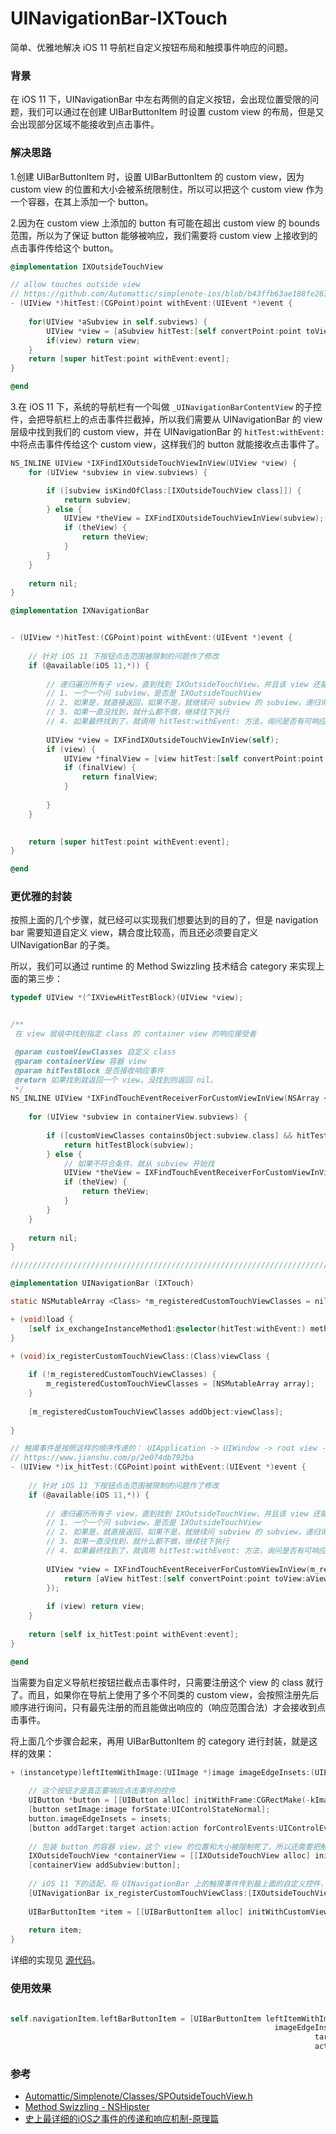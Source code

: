 # UINavigationBar-IXTouch

简单、优雅地解决 iOS 11 导航栏自定义按钮布局和触摸事件响应的问题。


### 背景

在 iOS 11 下，UINavigationBar 中左右两侧的自定义按钮，会出现位置受限的问题，我们可以通过在创建 UIBarButtonItem 时设置 custom view 的布局，但是又会出现部分区域不能接收到点击事件。



### 解决思路

1.创建 UIBarButtonItem 时，设置 UIBarButtonItem 的 custom view，因为 custom view 的位置和大小会被系统限制住，所以可以把这个  custom view 作为一个容器，在其上添加一个 button。


2.因为在 custom view 上添加的 button 有可能在超出 custom view 的 bounds 范围，所以为了保证 button 能够被响应，我们需要将 custom view 上接收到的点击事件传给这个 button。

``` Objective-C
@implementation IXOutsideTouchView

// allow touches outside view
// https://github.com/Automattic/simplenote-ios/blob/b43ffb63ae188fe263bf7419e44b7075ea7ddf22/Simplenote/Classes/SPOutsideTouchView.h
- (UIView *)hitTest:(CGPoint)point withEvent:(UIEvent *)event {
    
    for(UIView *aSubview in self.subviews) {
        UIView *view = [aSubview hitTest:[self convertPoint:point toView:aSubview] withEvent:event];
        if(view) return view;
    }
    return [super hitTest:point withEvent:event];
}

@end
```

3.在 iOS 11 下，系统的导航栏有一个叫做 `_UINavigationBarContentView` 的子控件，会把导航栏上的点击事件拦截掉，所以我们需要从 UINavigationBar 的 view 层级中找到我们的 custom view，并在  UINavigationBar 的 `hitTest:withEvent:` 中将点击事件传给这个 custom view，这样我们的 button 就能接收点击事件了。

``` Objective-C
NS_INLINE UIView *IXFindIXOutsideTouchViewInView(UIView *view) {
    for (UIView *subview in view.subviews) {

        if ([subview isKindOfClass:[IXOutsideTouchView class]]) {
            return subview;
        } else {
            UIView *theView = IXFindIXOutsideTouchViewInView(subview);
            if (theView) {
                return theView;
            }
        }
    }
    
    return nil;
}

@implementation IXNavigationBar


- (UIView *)hitTest:(CGPoint)point withEvent:(UIEvent *)event {
    
    // 针对 iOS 11 下按钮点击范围被限制的问题作了修改
    if (@available(iOS 11,*)) {
        
        // 递归遍历所有子 view，直到找到 IXOutsideTouchView，并且该 view 还能响应
        // 1. 一个一个问 subview，是否是 IXOutsideTouchView
        // 2. 如果是，就直接返回，如果不是，就继续问 subview 的 subview，递归询问
        // 3. 如果一直没找到，就什么都不做，继续往下执行
        // 4. 如果最终找到了，就调用 hitTest:withEvent: 方法，询问是否有可响应的 view
        
        UIView *view = IXFindIXOutsideTouchViewInView(self);
        if (view) {
            UIView *finalView = [view hitTest:[self convertPoint:point toView:view] withEvent:event];
            if (finalView) {
                return finalView;
            }
            
        }
    }

    
    return [super hitTest:point withEvent:event];
}

@end


```

### 更优雅的封装
按照上面的几个步骤，就已经可以实现我们想要达到的目的了，但是 navigation bar 需要知道自定义 view，耦合度比较高，而且还必须要自定义 UINavigationBar 的子类。


所以，我们可以通过 runtime 的 Method Swizzling 技术结合 category 来实现上面的第三步：
  
``` Objective-C 
typedef UIView *(^IXViewHitTestBlock)(UIView *view);


/**
 在 view 层级中找到指定 class 的 container view 的响应接受者

 @param customViewClasses 自定义 class
 @param containerView 容器 view
 @param hitTestBlock 是否接收响应事件
 @return 如果找到就返回一个 view，没找到则返回 nil。
 */
NS_INLINE UIView *IXFindTouchEventReceiverForCustomViewInView(NSArray <Class> *customViewClasses, UIView *containerView, IXViewHitTestBlock hitTestBlock) {
   
    for (UIView *subview in containerView.subviews) {
        
        if ([customViewClasses containsObject:subview.class] && hitTestBlock(subview)) { // 是自定义 view，并且能接收响应
            return hitTestBlock(subview);
        } else {
            // 如果不符合条件，就从 subview 开始找
            UIView *theView = IXFindTouchEventReceiverForCustomViewInView(customViewClasses, subview, hitTestBlock);
            if (theView) {
                return theView;
            }
        }
    }
    
    return nil;
}

//////////////////////////////////////////////////////////////////////////////////////////

@implementation UINavigationBar (IXTouch)

static NSMutableArray <Class> *m_registeredCustomTouchViewClasses = nil;

+ (void)load {
    [self ix_exchangeInstanceMethod1:@selector(hitTest:withEvent:) method2:@selector(ix_hitTest:withEvent:)];
}

+ (void)ix_registerCustomTouchViewClass:(Class)viewClass {
    
    if (!m_registeredCustomTouchViewClasses) {
        m_registeredCustomTouchViewClasses = [NSMutableArray array];
    }
    
    [m_registeredCustomTouchViewClasses addObject:viewClass];
    
}

// 触摸事件是按照这样的顺序传递的： UIApplication -> UIWindow -> root view -> subview -> subview... 直到找到合适的 view
// https://www.jianshu.com/p/2e074db792ba
- (UIView *)ix_hitTest:(CGPoint)point withEvent:(UIEvent *)event {
    
    // 针对 iOS 11 下按钮点击范围被限制的问题作了修改
    if (@available(iOS 11,*)) {
        
        // 递归遍历所有子 view，直到找到 IXOutsideTouchView，并且该 view 还能响应
        // 1. 一个一个问 subview，是否是 IXOutsideTouchView
        // 2. 如果是，就直接返回，如果不是，就继续问 subview 的 subview，递归询问
        // 3. 如果一直没找到，就什么都不做，继续往下执行
        // 4. 如果最终找到了，就调用 hitTest:withEvent: 方法，询问是否有可响应的 view
        
        UIView *view = IXFindTouchEventReceiverForCustomViewInView(m_registeredCustomTouchViewClasses, self, ^(UIView *aView){
            return [aView hitTest:[self convertPoint:point toView:aView] withEvent:event];
        });
        
        if (view) return view;
    }
    
    return [self ix_hitTest:point withEvent:event];
}

@end
```

当需要为自定义导航栏按钮拦截点击事件时，只需要注册这个 view 的 class 就行了。而且，如果你在导航上使用了多个不同类的 custom view，会按照注册先后顺序进行询问，只有最先注册的而且能做出响应的（响应范围合法）才会接收到点击事件。

将上面几个步骤合起来，再用 UIBarButtonItem 的 category 进行封装，就是这样的效果：

``` Objective-C
+ (instancetype)leftItemWithImage:(UIImage *)image imageEdgeInsets:(UIEdgeInsets)insets target:(id)target action:(SEL)action {
    
    // 这个按钮才是真正要响应点击事件的控件
    UIButton *button = [[UIButton alloc] initWithFrame:CGRectMake(-kImageBarButtonSidePadding, 0, kNavigationBarHeight, kNavigationBarHeight)];
    [button setImage:image forState:UIControlStateNormal];
    button.imageEdgeInsets = insets;
    [button addTarget:target action:action forControlEvents:UIControlEventTouchUpInside];
    
    // 包装 button 的容器 view，这个 view 的位置和大小被限制死了，所以还需要把触摸事件传给 button
    IXOutsideTouchView *containerView = [[IXOutsideTouchView alloc] initWithFrame:CGRectMake(0, 0, kNavigationBarHeight, kNavigationBarHeight)];
    [containerView addSubview:button];
    
    // iOS 11 下的适配，将 UINavigationBar 上的触摸事件传到最上面的自定义控件，防止被系统的 _UINavigationBarContentView 拦截掉
    [UINavigationBar ix_registerCustomTouchViewClass:[IXOutsideTouchView class]];
    
    UIBarButtonItem *item = [[UIBarButtonItem alloc] initWithCustomView:containerView];
    
    return item;
}

```

详细的实现见 [源代码](https://github.com/ShannonChenCHN/UINavigationBar-IXTouch/tree/master/Classes)。

### 使用效果


``` Objective-C

self.navigationItem.leftBarButtonItem = [UIBarButtonItem leftItemWithImage:[UIImage imageNamed:@"navigationbar_back_black"]
                                                           imageEdgeInsets:UIEdgeInsetsZero
                                                                    target:self
                                                                    action:@selector(pop)];
```

### 参考

- [Automattic/Simplenote/Classes/SPOutsideTouchView.h](https://github.com/Automattic/simplenote-ios/blob/b43ffb63ae188fe263bf7419e44b7075ea7ddf22/Simplenote/Classes/SPOutsideTouchView.h)
- [Method Swizzling - NSHipster](http://nshipster.cn/method-swizzling/)
- [史上最详细的iOS之事件的传递和响应机制-原理篇](https://www.jianshu.com/p/2e074db792ba)
